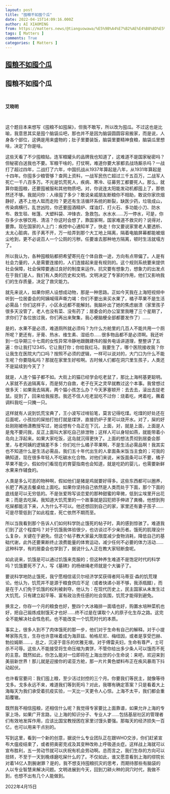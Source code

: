 ```yaml
---
layout: post
title: "囤粮不如囤个瓜"
date: 2022-04-15T14:09:16.000Z
author: AI XIAOMING
from: https://matters.news/@tianguowawa/%E5%9B%A4%E7%B2%AE%E4%B8%8D%E5%A6%82%E5%9B%A4%E4%B8%AA%E7%93%9C-bafyreihnekyzoyi2zunfts6t6wnaf5fs62g4xgzf5bf7g6uliksgffhkam
tags: [ Matters ]
comments: True
categories: [ Matters ]
---
```

<!--1650031756000-->
[囤粮不如囤个瓜](https://matters.news/@tianguowawa/%E5%9B%A4%E7%B2%AE%E4%B8%8D%E5%A6%82%E5%9B%A4%E4%B8%AA%E7%93%9C-bafyreihnekyzoyi2zunfts6t6wnaf5fs62g4xgzf5bf7g6uliksgffhkam)
------

<div>
<h2>囤粮不如囤个瓜</h2><p><br></p><p><strong>艾晓明</strong></p><p><br></p><p>这个题目本来想写《囤粮不如囤屎》，但我不敢写，所以改为囤瓜。不过这也是比喻，我意思其实是囤个脑袋瓜吧，那也并不是因为脑袋圆圆容易搬家，而是说，人身各个部位，这俩是用来盛物的；肚子里要装饭，脑袋里要精神食粮，脑袋瓜里想啥，决定了你是啥。</p><p>这些天看了不少囤粮贴，连军粮罐头的品牌我也知道了，这难道不是国家秘密吗？但秘密白送我也不要。军粮干啥的，打仗啊，难道你要大家都去战场厮杀吗？一战打了超过四年，二战打了六年，中国抗战从1937年算起是八年，从1931年算起是十四年。你囤多少粮管够？查网上资料，一战军民伤亡超过三千五百万，二战军人死亡一千八百多万。不光是饥荒死人，疾病、寒冷、征募劳工都要死人。那么，就算你能囤粮，还要囤被服和其他物质吧。对，你说连太阳能发动机都囤上了，那依然还不够。我就问你：人缘囤了多少？敢说亲戚朋友断粮你不相助，敢说你家炊烟静好，遇不上他人铤而走险？更还有生活循环系统的断裂，缺医少药，垃圾成山，传染病横行。乱世凶险，你还要囤酒精炉、煤油灯、打火石、多功能小刀、防水布、救生毯、帐篷、大塑料袋、冲锋衣、急救包。水水水……万一停水，可是，你存多少水够饮用、清洁？你这时会想了，靠国家啊，国家难道不救灾的？说得对，要靠。现在国家的人上门：疾控中心通知羊了，快走！你又要说家里老人要透析、太太心脏病，孩子离不开，万一给弄到那个大工地上隔离，隔着电脑屏幕都能被烟尘呛到，更不必说百人一个公厕的污秽。任要谁去那种地方隔离，顿时生活就塌方了。</p><p>所以我认为，各种囤粮贴都把希望寄托在个体自救一途，方向有点带偏了。人是有社会力量的，人是需要连接的，人们连接起来是有规则的。这个规则系统要来提供社会保障，社会保障要通过良好的制度来运作。抗灾要有想象力，想象力的出发点在于我们是人，我们有人类的历史和文明。文明决定了专家的作用，他们又影响我们的生存质量，决定了救灾能力。</p><p>就先来说人，如果你把人设想成动物，那是一种思路。正如今天我在上海短视频中听到一位居委会的阿姨喊得声嘶力竭：你们不要出来买水果了，橘子苹果不是生活必需品！你们这样子，小区永远都不能解封。我脑补出了她的焦虑崩溃（家里孩子很多天没管了，老人也没有菜、没有药了；居委会的办公室里我睡了三个星期了，求你们了各位放过我，你们再出来聚集，我心梗脑梗全部都要发作了）……</p><p>是的，水果不是必须，难道厕所就必须吗？为什么方舱里的几百人不能共用一个厕所呢？更还有，牙膏、热水、维生素、湿纸巾……很多物品都不是必须啊。我还听到一位孕期三十七周的女性异常冷静地跟魏建伟的服务电话讲道理，整整讲了五遍：你让我打12345，它让我打你；你给我红马，我要生了，哪个医院接收我？你让我生在医院大门口吗？按照不必须的逻辑，一样可以说对的，大门口为什么不能生呢？你要隐私吗？那就在家里生好啦啊。古时候人们都在洞穴里生孩子，人类还不是延续到今天了？</p><p>就是，人连个猫子都不如。大街上的猫已经学会吃老鼠了，那比上海柯基更聪明。人家就不去追隔离车，而是努力自救，老子在天之灵早就教过这个本事。我曾想过很多天：如果我去隔离，两个猫小孩怎么办？今天茅塞顿开：去去去，滚出去捉老鼠。捉到了，回来给我报恩。我还不信人吃老鼠吃不过你：烧着吃，烤着吃，蘸着调料我吃一只腌一只。</p><p>这样就有人说到饥荒宝典了，王小波写过啃铅笔，莫言记得吃煤。吃煤的好处还在后面呢，小孩拉的屎拍打拍打就是煤饼，直接扔炉子里可以烧开水。对了，屎的好处刚刚被杨潇教授写过，她设想有个岛正在下沉，上面，对，就是上面，上面是人是鬼不要问我，反正上面叫大家吃自己排泄物；这样人可以身轻如燕，就能带着小岛向上浮起来。如果大家吃饭，这岛就沉得更快了。上面的想法贯彻到居委会那里，与老阿姨的逻辑差不多：你们吃什么橘子苹果啊，不是生活必需品啊！我其实也不知道什么是生活必需品，我们五十年代出生的人拿面条米饭当主食的；可我的确知道，现在很多年轻人不吃碳水化合物。对他们来说，米饭面条可以不要，橘子苹果不能少。假如你们看现在的育婴指南也会知道，就是吃奶的婴儿，也需要新鲜水果来作辅食的。</p><p>人类是多么可恶的物种啊，假如他们是猪是鸡就要好得多。这些东西都可以圈养，长肥了再送去餐桌给上面吃。如果你坚持自己依然是人类而处于下面，那个下面的底线是可以无穷低的。不是张爱玲写谈恋爱的那种甜蜜的卑微，低到尘埃里开出花来；而是去吃屎。我知道大饥荒里的一个故事就是囚犯把手伸进了粪桶，他想到狗吃屎都能活下来，人为什么不可以。他还想回到自己的家，家里还有妻子孩子……可是尽管低到了如此程度，死亡依然不期而至。</p><p>所以当我看到那个告诉人们如何科学防止饿死的帖子时，真的感到惊骇了。难道我们到了这个程度吗？对于饥饿我体验很少，也访谈过不少亲历者。饿死的肌理没什么复杂，关键在于避免。但这个帖子教大家最大限度减少食物消耗，降低自己的基础代谢，此外还要果断终止浪费能量的体育运动，减少任何不必要的体力活动……这种科学，有的居委会也学到了，据说什么人正在教大家轻断食呢。</p><p>如此说来，饥饿是可以通过饥饿来克服的；但这种养生难道不是饱足时代的科学吗？饥饿要死不了人，写《墓碑》的杨继绳老师就是个大骗子了。</p><p>要说科学地防止饿死，我宁愿相信诺贝尔经济学奖获得者阿马蒂亚·森的饥荒理论。他认为，饥荒并不是源于粮食供应不足（或者快递小哥不够，我添瓶醋），而是在于人们免于饥饿的权利被剥夺。他认为：在现代历史上，民主国家从未发生过大饥荒。只有建立起平等、富有政治责任感的社会氛围，饥荒才能得到避免。</p><p>换言之，你存一个月的粮食也好，整四个大冰箱排一面墙也好，购置水培种菜机也好，把自己锻炼成耐饿天才也好……终不过是在谋取个人的原子化生存之路。这完全不能解决社会性危机，也不能改变一个饥荒时代的本质。</p><p>事实上，很多人到不了肉体饿死的那一步，他们对于生命有自己的解释。对于小提琴家陈先生，生存也许意味着成为海菲兹、帕格尼尼、梅纽因，或者是享受巴赫、勃拉姆斯……，总之，沉浸于音乐的优雅无垠。对于傅雷夫妇，生命有尊严，士可杀不可辱。这些人不能接受将生命压缩为粪饼，不管你给出多少条人可以饿而不死的主意。既然如此，你怎么能对一位即将在上海出世的小生命说：来吧，欢迎来到美丽新世界！那儿就是迎接你的诺亚方舱，那一片片黄色塑料布正在疾风暴雨下抖动起伏。</p><p>也许看官要问：我们囤上粮，至少活过封控的三个月。你要我们等民主，就像等待戈多。戈多永远不来，难道我们等到死吗？对此，我哪有确定答案？只是看着大上海每天为我们承受着抗疫实验，一天比一天更令人心惊。上海不太平，我们都会重蹈覆辙。</p><p>既然我不相信囤粮，还相信什么呢？我觉得专家要比上面靠谱，如果允许上海的专家上场，如果广开言路，让上海的知识分子、专业人才……包括基层社区的管理者们有效地发挥作用，应该比国宝教授困在家里讨馒头要强。那每天的经济损失一百亿，也可以用来干点别的。 </p><p>写到这里，看到一个新的创意，据说什么专业团队正在跟WHO交涉，你们赶紧宣布大瘟疫结束了，或者把奥密克戎及其变种改称上呼吸道炎症。这样战上海就可以宣布胜利，五一劳动节就可以庆祝有机会劳动啊。总而言之，我们生存的方向可以扭转，不至于一天到晚琢磨吃屎什么的了。不仅如此，谁又愿意看到上海的缪院长对着14亿人割腕谢罪？是的，我不想支持囤粮抗灾的思考，而期待那些有脑袋的人以专业智慧来解决问题。文明进展到今天，回到刀耕火种的洞穴时代，我做不到，也想不出有几个人能做到。</p><p>                                                                2022年4月15日</p><p><br></p>
</div>
